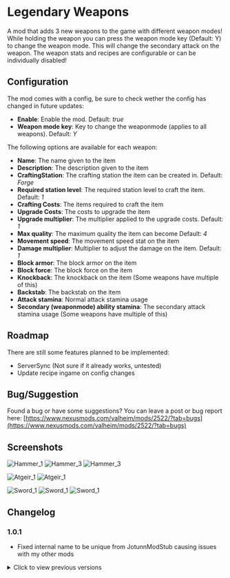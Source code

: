# Legendary Weapons

A mod that adds 3 new weapons to the game with different weapon modes! While holding the weapon you can press the weapon mode key (Default: Y) to change the weapon mode. This will change the secondary attack on the weapon. The weapon stats and recipes are configurable or can be individually disabled!

## Configuration
The mod comes with a config, be sure to check wether the config has changed in future updates:
 - **Enable**: Enable the mod. Default: *true*
 - **Weapon mode key**: Key to change the weaponmode (applies to all weapons). Default: *Y*

 The following options are available for each weapon:
 - **Name**: The name given to the item
 - **Description**: The description given to the item
 - **CraftingStation**: The crafting station the item can be created in. Default: *Forge*
 - **Required station level**: The required station level to craft the item. Default: *1*
 - **Crafting Costs**: The items required to craft the item
 - **Upgrade Costs**: The costs to upgrade the item
 - **Upgrade multiplier**: The multiplier applied to the upgrade costs. Default: *1*
 - **Max quality**: The maximum quality the item can become Default: *4*
 - **Movement speed**: The movement speed stat on the item
 - **Damage multiplier**: Multiplier to adjust the damage on the item. Default: *1*
 - **Block armor**: The block armor on the item
 - **Block force**: The block force on the item
 - **Knockback**: The knockback on the item (Some weapons have multiple of this)
 - **Backstab**: The backstab on the item
 - **Attack stamina**: Normal attack stamina usage
 - **Secondary (weaponmode) ability stamina**: The secondary attack stamina usage (Some weapons have multiple of this)

## Roadmap
There are still some features planned to be implemented:
 - ServerSync (Not sure if it already works, untested)
 - Update recipe ingame on config changes

 ## Bug/Suggestion
 Found a bug or have some suggestions? You can leave a post or bug report here: [https://www.nexusmods.com/valheim/mods/2522/?tab=bugs](https://www.nexusmods.com/valheim/mods/2522/?tab=bugs)

 ## Screenshots
![Hammer_1](https://robhost.nl/img/valheim/Hammer_1.jpg)
![Hammer_3](https://robhost.nl/img/valheim/Hammer_2.jpg)
![Hammer_3](https://robhost.nl/img/valheim/Hammer_3.jpg)

![Atgeir_1](https://robhost.nl/img/valheim/Atgeir_1.jpg)
![Atgeir_1](https://robhost.nl/img/valheim/Atgeir_2.jpg)

![Sword_1](https://robhost.nl/img/valheim/Sword_1.jpg)
![Sword_1](https://robhost.nl/img/valheim/Sword_2.jpg)
![Sword_1](https://robhost.nl/img/valheim/Sword_3.jpg)

## Changelog
### 1.0.1
- Fixed internal name to be unique from JotunnModStub causing issues with my other mods

<details>
    <summary>Click to view previous versions</summary>
    <!-- have to be followed by an empty line! -->

### 1.0.0
- First release

  </details>
</details>
